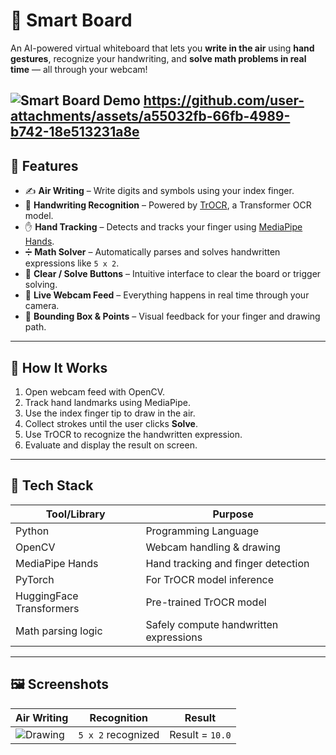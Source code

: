 # 🧠 Smart Board

An AI-powered virtual whiteboard that lets you **write in the air** using **hand gestures**, recognize your handwriting, and **solve math problems in real time** — all through your webcam!

![Smart Board Demo]([./image.png](https://github.com/user-attachments/assets/75200ecb-ef9a-44b2-b11e-6b9d88a4dd21))
https://github.com/user-attachments/assets/a55032fb-66fb-4989-b742-18e513231a8e
---

## 📌 Features

- ✍️ **Air Writing** – Write digits and symbols using your index finger.
- 🧠 **Handwriting Recognition** – Powered by [TrOCR](https://huggingface.co/microsoft/trocr-base-handwritten), a Transformer OCR model.
- ✋ **Hand Tracking** – Detects and tracks your finger using [MediaPipe Hands](https://google.github.io/mediapipe/solutions/hands.html).
- ➗ **Math Solver** – Automatically parses and solves handwritten expressions like `5 x 2`.
- 🧼 **Clear / Solve Buttons** – Intuitive interface to clear the board or trigger solving.
- 🎥 **Live Webcam Feed** – Everything happens in real time through your camera.
- 🔲 **Bounding Box & Points** – Visual feedback for your finger and drawing path.

---

## 🚀 How It Works

1. Open webcam feed with OpenCV.
2. Track hand landmarks using MediaPipe.
3. Use the index finger tip to draw in the air.
4. Collect strokes until the user clicks **Solve**.
5. Use TrOCR to recognize the handwritten expression.
6. Evaluate and display the result on screen.

---

## 🧰 Tech Stack

| Tool/Library            | Purpose                                 |
|-------------------------|-----------------------------------------|
| Python                  | Programming Language                    |
| OpenCV                  | Webcam handling & drawing               |
| MediaPipe Hands         | Hand tracking and finger detection      |
| PyTorch                 | For TrOCR model inference               |
| HuggingFace Transformers| Pre-trained TrOCR model                 |
| Math parsing logic      | Safely compute handwritten expressions  |

---

## 🖼️ Screenshots

| Air Writing | Recognition | Result |
|-------------|-------------|--------|
| ![Drawing](./image.png) | `5 x 2` recognized | Result = `10.0` |


